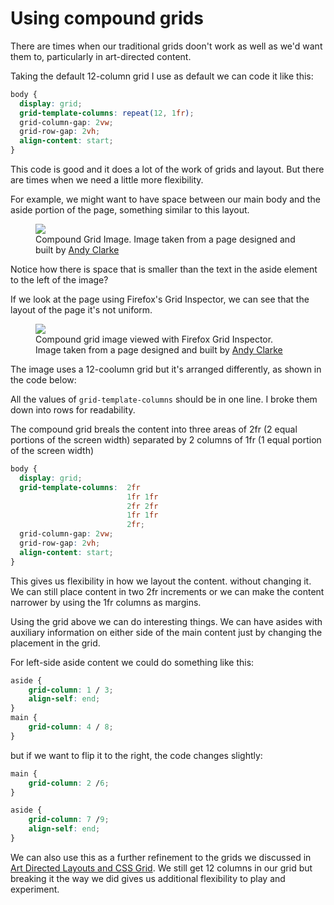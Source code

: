
# Using compound grids

There are times when our traditional grids doon't work as well as we'd want them to, particularly in art-directed content.

Taking the default 12-column grid I use as default we can code it like this:

```css
body {
  display: grid;
  grid-template-columns: repeat(12, 1fr);
  grid-column-gap: 2vw;
  grid-row-gap: 2vh;
  align-content: start;
}
```

This code is good and it does a lot of the work of grids and layout. But there are times when we need a little more flexibility.

For example, we might want to have space between our main body and the aside portion of the page, something similar to this layout.

<figure>
  <a href="https://publishing-project.rivendellweb.net/wp-content/uploads/2019/08/compound-grid-product.png"><img src="https://publishing-project.rivendellweb.net/wp-content/uploads/2019/08/compound-grid-product.png"></a>
  <figcaption>Compound Grid Image. Image taken from a page designed and built by <a href="https://twitter.com/malarkey">Andy Clarke</a></figcaption>
</figure>

Notice how there is space that is smaller than the text in the aside element to the left of the image?

If we look at the page using Firefox's Grid Inspector, we can see that the layout of the page it's not uniform.

<figure>
  <a href="https://publishing-project.rivendellweb.net/wp-content/uploads/2019/08/compound-grid-product-grid-inspector.png"><img src="https://publishing-project.rivendellweb.net/wp-content/uploads/2019/08/compound-grid-product-grid-inspector.png"></a>
  <figcaption>Compound grid image viewed with Firefox Grid Inspector. Image taken from a page designed and built by <a href="https://twitter.com/malarkey">Andy Clarke</a></figcaption>
</figure>

The image uses a 12-coolumn grid but it's arranged differently, as shown in the code below:

All the values of `grid-template-columns` should be in one line. I broke them down into rows for readability.

The compound grid breals the content into three areas of 2fr (2 equal portions of the screen width) separated by 2 columns of 1fr (1 equal portion of the screen width)

```css
body {
  display: grid;
  grid-template-columns:  2fr
                          1fr 1fr
                          2fr 2fr
                          1fr 1fr
                          2fr;
  grid-column-gap: 2vw;
  grid-row-gap: 2vh;
  align-content: start;
}
```

This gives us flexibility in how we layout the content. without changing it. We can still place content in two 2fr increments or we can make the content narrower by using the 1fr columns as margins.

Using the grid above we can do interesting things. We can have asides with auxiliary information on either side of the main content just by changing the placement in the grid.

For left-side aside content we could do something like this:

```css
aside {
    grid-column: 1 / 3;
    align-self: end;
}
main {
    grid-column: 4 / 8;
}
```

but if we want to flip it to the right, the code changes slightly:


```css
main {
    grid-column: 2 /6;
}

aside {
    grid-column: 7 /9;
    align-self: end;
}
```

We can also use this as a further refinement to the grids we discussed in [Art Directed Layouts and CSS Grid](https://publishing-project.rivendellweb.net/arti-directed-layouts-and-css-grid/). We still get 12 columns in our grid but breaking it the way we did gives us additional flexibility to play and experiment.
